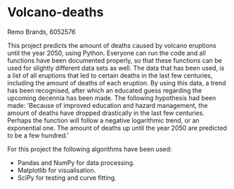 # Volcano-deaths
Remo Brands, 6052576

This project predicts the amount of deaths caused by volcano eruptions until the year 2050, using Python. Everyone can run the code and all functions have been documented properly, so that these functions can be used for slightly different data sets as well. The data that has been used, is a list of all eruptions that led to certain deaths in the last few centuries, including the amount of deaths of each eruption. By using this data, a trend has been recognised, after which an educated guess regarding the upcoming decennia has been made. The following hypothesis had been made: 'Because of improved education and hazard management, the amount of deaths have dropped drastically in the last few centuries. Perhaps the function will follow a negative logarithmic trend, or an exponential one. The amount of deaths up until the year 2050 are predicted to be a few hundred.'

For this project the following algorithms have been used:
- Pandas and NumPy for data processing.
- Matplotlib for visualisation.
- SciPy for testing and curve fitting.



